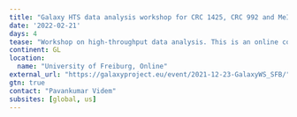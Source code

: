```yaml
---
title: "Galaxy HTS data analysis workshop for CRC 1425, CRC 992 and MeInBio members"
date: '2022-02-21'
days: 4
tease: "Workshop on high-throughput data analysis. This is an online course and is limited to the members CRC 1425, CRC 992 and MeInBio."
continent: GL
location:
  name: "University of Freiburg, Online"
external_url: "https://galaxyproject.eu/event/2021-12-23-GalaxyWS_SFB/"
gtn: true
contact: "Pavankumar Videm"
subsites: [global, us]
---
```

